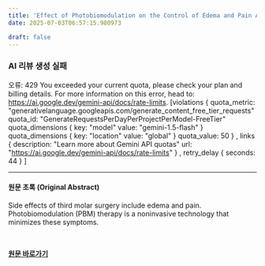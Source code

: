 ```yaml
---
title: 'Effect of Photobiomodulation on the Control of Edema and Pain After Third Molar Surgery: Double-Blinded Randomized Clinical Trial'
date: 2025-07-03T06:57:15.980973

draft: false
---
```


### AI 리뷰 생성 실패
오류: 429 You exceeded your current quota, please check your plan and billing details. For more information on this error, head to: https://ai.google.dev/gemini-api/docs/rate-limits. [violations {
  quota_metric: "generativelanguage.googleapis.com/generate_content_free_tier_requests"
  quota_id: "GenerateRequestsPerDayPerProjectPerModel-FreeTier"
  quota_dimensions {
    key: "model"
    value: "gemini-1.5-flash"
  }
  quota_dimensions {
    key: "location"
    value: "global"
  }
  quota_value: 50
}
, links {
  description: "Learn more about Gemini API quotas"
  url: "https://ai.google.dev/gemini-api/docs/rate-limits"
}
, retry_delay {
  seconds: 44
}
]

---

#### 원문 초록 (Original Abstract)
Side effects of third molar surgery include edema and pain. Photobiomodulation (PBM) therapy is a noninvasive technology that minimizes these symptoms.

<br>

**[원문 바로가기](https://www.joms.org/article/S0278-2391(25)00314-3/fulltext?rss=yes)**
